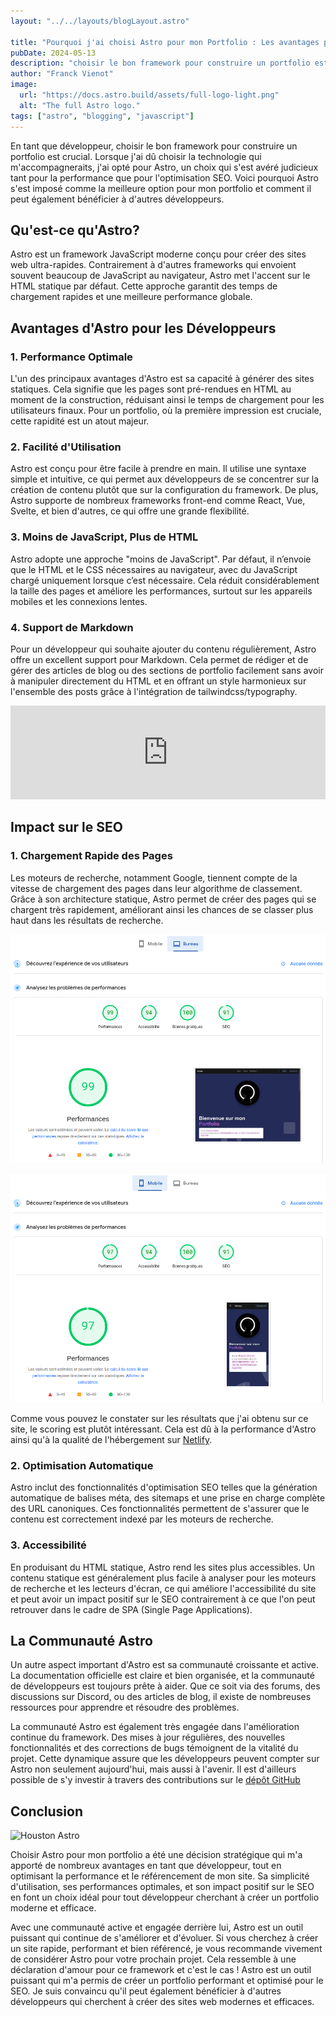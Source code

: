 ```yaml
---
layout: "../../layouts/blogLayout.astro"

title: "Pourquoi j'ai choisi Astro pour mon Portfolio : Les avantages pour un développeur et l'impact sur le SEO"
pubDate: 2024-05-13
description: "choisir le bon framework pour construire un portfolio est crucial. Pour mon portfolio, j'ai opté pour Astro !"
author: "Franck Vienot"
image:
  url: "https://docs.astro.build/assets/full-logo-light.png"
  alt: "The full Astro logo."
tags: ["astro", "blogging", "javascript"]
---
```


En tant que développeur, choisir le bon framework pour construire un portfolio est crucial. Lorsque j'ai dû choisir la technologie qui m'accompagneraits, j'ai opté pour Astro, un choix qui s'est avéré judicieux tant pour la performance que pour l'optimisation SEO. Voici pourquoi Astro s'est imposé comme la meilleure option pour mon portfolio et comment il peut également bénéficier à d'autres développeurs.

## Qu'est-ce qu'Astro?

Astro est un framework JavaScript moderne conçu pour créer des sites web ultra-rapides. Contrairement à d'autres frameworks qui envoient souvent beaucoup de JavaScript au navigateur, Astro met l'accent sur le HTML statique par défaut. Cette approche garantit des temps de chargement rapides et une meilleure performance globale.

## Avantages d'Astro pour les Développeurs

### 1. Performance Optimale

L'un des principaux avantages d'Astro est sa capacité à générer des sites statiques. Cela signifie que les pages sont pré-rendues en HTML au moment de la construction, réduisant ainsi le temps de chargement pour les utilisateurs finaux. Pour un portfolio, où la première impression est cruciale, cette rapidité est un atout majeur.

### 2. Facilité d'Utilisation

Astro est conçu pour être facile à prendre en main. Il utilise une syntaxe simple et intuitive, ce qui permet aux développeurs de se concentrer sur la création de contenu plutôt que sur la configuration du framework. De plus, Astro supporte de nombreux frameworks front-end comme React, Vue, Svelte, et bien d'autres, ce qui offre une grande flexibilité.

### 3. Moins de JavaScript, Plus de HTML

Astro adopte une approche "moins de JavaScript". Par défaut, il n’envoie que le HTML et le CSS nécessaires au navigateur, avec du JavaScript chargé uniquement lorsque c’est nécessaire. Cela réduit considérablement la taille des pages et améliore les performances, surtout sur les appareils mobiles et les connexions lentes.

### 4. Support de Markdown

Pour un développeur qui souhaite ajouter du contenu régulièrement, Astro offre un excellent support pour Markdown. Cela permet de rédiger et de gérer des articles de blog ou des sections de portfolio facilement sans avoir à manipuler directement du HTML et en offrant un style harmonieux sur l'ensemble des posts grâce à l'intégration de tailwindcss/typography.

<!-- markdownlint-disable-next-line MD033 -->
<iframe width="100%" src="https://www.youtube.com/embed/dsTXcSeAZq8?si=iNK1SPU1SK9SDB5s" title="YouTube video player" frameborder="0" allow="accelerometer; autoplay; clipboard-write; encrypted-media; gyroscope; picture-in-picture; web-share" referrerpolicy="strict-origin-when-cross-origin" allowfullscreen></iframe>

## Impact sur le SEO

### 1. Chargement Rapide des Pages

Les moteurs de recherche, notamment Google, tiennent compte de la vitesse de chargement des pages dans leur algorithme de classement. Grâce à son architecture statique, Astro permet de créer des pages qui se chargent très rapidement, améliorant ainsi les chances de se classer plus haut dans les résultats de recherche.

![Page Speed Desktop](../../images/pageSpeed/pageSpeedInsightsDesktop.webp)

![Page Speed Mobile](../../images/pageSpeed/pageSpeedInsightsMobile.webp)

Comme vous pouvez le constater sur les résultats que j'ai obtenu sur ce site, le scoring est plutôt intéressant. Cela est dû à la performance d'Astro ainsi qu'à la qualité de l'hébergement sur [Netlify](https://www.netlify.com/).

### 2. Optimisation Automatique

Astro inclut des fonctionnalités d'optimisation SEO telles que la génération automatique de balises méta, des sitemaps et une prise en charge complète des URL canoniques. Ces fonctionnalités permettent de s'assurer que le contenu est correctement indexé par les moteurs de recherche.

### 3. Accessibilité

En produisant du HTML statique, Astro rend les sites plus accessibles. Un contenu statique est généralement plus facile à analyser pour les moteurs de recherche et les lecteurs d'écran, ce qui améliore l'accessibilité du site et peut avoir un impact positif sur le SEO contrairement à ce que l'on peut retrouver dans le cadre de SPA (Single Page Applications).

## La Communauté Astro

Un autre aspect important d'Astro est sa communauté croissante et active. La documentation officielle est claire et bien organisée, et la communauté de développeurs est toujours prête à aider. Que ce soit via des forums, des discussions sur Discord, ou des articles de blog, il existe de nombreuses ressources pour apprendre et résoudre des problèmes.

La communauté Astro est également très engagée dans l'amélioration continue du framework. Des mises à jour régulières, des nouvelles fonctionnalités et des corrections de bugs témoignent de la vitalité du projet. Cette dynamique assure que les développeurs peuvent compter sur Astro non seulement aujourd'hui, mais aussi à l'avenir. Il est d'ailleurs possible de s'y investir à travers des contributions sur le [dépôt GitHub](https://github.com/withastro/astro)

## Conclusion

![Houston Astro](https://docs.astro.build/_astro/houston_love.BttrNCcZ_ZAldGA.webp)

Choisir Astro pour mon portfolio a été une décision stratégique qui m'a apporté de nombreux avantages en tant que développeur, tout en optimisant la performance et le référencement de mon site. Sa simplicité d'utilisation, ses performances optimales, et son impact positif sur le SEO en font un choix idéal pour tout développeur cherchant à créer un portfolio moderne et efficace.

Avec une communauté active et engagée derrière lui, Astro est un outil puissant qui continue de s'améliorer et d'évoluer. Si vous cherchez à créer un site rapide, performant et bien référencé, je vous recommande vivement de considérer Astro pour votre prochain projet. Cela ressemble à une déclaration d'amour pour ce framework et c'est le cas ! Astro est un outil puissant qui m'a permis de créer un portfolio performant et optimisé pour le SEO. Je suis convaincu qu'il peut également bénéficier à d'autres développeurs qui cherchent à créer des sites web modernes et efficaces.
